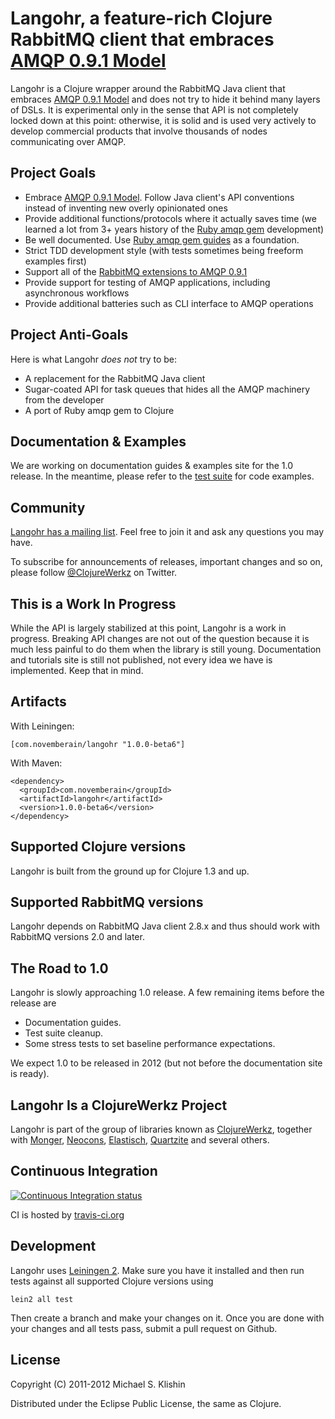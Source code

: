 # Langohr, a feature-rich Clojure RabbitMQ client that embraces [AMQP 0.9.1 Model](http://bitly.com/amqp-model-explained)

Langohr is a Clojure wrapper around the RabbitMQ Java client that embraces [AMQP 0.9.1 Model](http://bitly.com/amqp-model-explained)
and does not try to hide it behind many layers of DSLs. It is experimental only in the sense that API is not completely
locked down at this point: otherwise, it is solid and is used very actively to develop commercial products that involve thousands of nodes
communicating over AMQP.


## Project Goals

 * Embrace [AMQP 0.9.1 Model](http://bitly.com/amqp-model-explained). Follow Java client's API conventions instead of inventing new overly opinionated ones
 * Provide additional functions/protocols where it actually saves time (we learned a lot from 3+ years history of the [Ruby amqp gem](https://github.com/ruby-amqp/amqp) development)
 * Be well documented. Use [Ruby amqp gem guides](http://rubyamqp.info) as a foundation.
 * Strict TDD development style (with tests sometimes being freeform examples first)
 * Support all of the [RabbitMQ extensions to AMQP 0.9.1](http://www.rabbitmq.com/extensions.html)
 * Provide support for testing of AMQP applications, including asynchronous workflows
 * Provide additional batteries such as CLI interface to AMQP operations

## Project Anti-Goals

Here is what Langohr *does not* try to be:

 * A replacement for the RabbitMQ Java client
 * Sugar-coated API for task queues that hides all the AMQP machinery from the developer
 * A port of Ruby amqp gem to Clojure



## Documentation & Examples

We are working on documentation guides & examples site for the 1.0 release. In the meantime, please refer to the [test suite](https://github.com/michaelklishin/langohr/tree/master/test/langohr/test) for code examples.



## Community

[Langohr has a mailing list](https://groups.google.com/forum/#!forum/clojure-rabbitmq). Feel free to join it and ask any questions you may have.

To subscribe for announcements of releases, important changes and so on, please follow [@ClojureWerkz](https://twitter.com/#!/clojurewerkz) on Twitter.


## This is a Work In Progress

While the API is largely stabilized at this point, Langohr is a work in progress. Breaking API changes are not out of the question because
it is much less painful to do them when the library is still young. Documentation and tutorials site is still not published, not every
idea we have is implemented. Keep that in mind.


## Artifacts

With Leiningen:

    [com.novemberain/langohr "1.0.0-beta6"]


With Maven:

    <dependency>
      <groupId>com.novemberain</groupId>
      <artifactId>langohr</artifactId>
      <version>1.0.0-beta6</version>
    </dependency>


## Supported Clojure versions

Langohr is built from the ground up for Clojure 1.3 and up.


## Supported RabbitMQ versions

Langohr depends on RabbitMQ Java client 2.8.x and thus should work with RabbitMQ versions 2.0 and later.


## The Road to 1.0

Langohr is slowly approaching 1.0 release. A few remaining items before the release are

 * Documentation guides.
 * Test suite cleanup.
 * Some stress tests to set baseline performance expectations.

We expect 1.0 to be released in 2012 (but not before the documentation site is ready).


## Langohr Is a ClojureWerkz Project

Langohr is part of the group of libraries known as [ClojureWerkz](http://clojurewerkz.org), together with
[Monger](https://github.com/michaelklishin/monger), [Neocons](https://github.com/michaelklishin/neocons), [Elastisch](https://github.com/clojurewerkz/elastisch), [Quartzite](https://github.com/michaelklishin/quartzite) and several others.



## Continuous Integration

[![Continuous Integration status](https://secure.travis-ci.org/michaelklishin/langohr.png)](http://travis-ci.org/michaelklishin/langohr)


CI is hosted by [travis-ci.org](http://travis-ci.org)


## Development

Langohr uses [Leiningen 2](https://github.com/technomancy/leiningen/blob/master/doc/TUTORIAL.md). Make
sure you have it installed and then run tests against all supported Clojure versions using

    lein2 all test

Then create a branch and make your changes on it. Once you are done with your changes and all
tests pass, submit a pull request on Github.


## License

Copyright (C) 2011-2012 Michael S. Klishin

Distributed under the Eclipse Public License, the same as Clojure.
